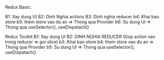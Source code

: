 
Redux Basic:

B1: Xay dung UI
B2: Dinh Nghia actions
B3: Dinh nghia reducer
b4: Khai bao store
b5: them store vao du an => Thong qua Provider
b6: Su dung UI => Thong qua useSelector(), useDispatach()

Redux Toolkit
B1: Xay dung UI
B2: DINH NGHIA REDUCER (Gop action vao trong reducer => goi slice)
b3: Khai bao store
b4: them store vao du an => Thong qua Provider
b5: Su dung UI => Thong qua useSelector(), useDispatach()